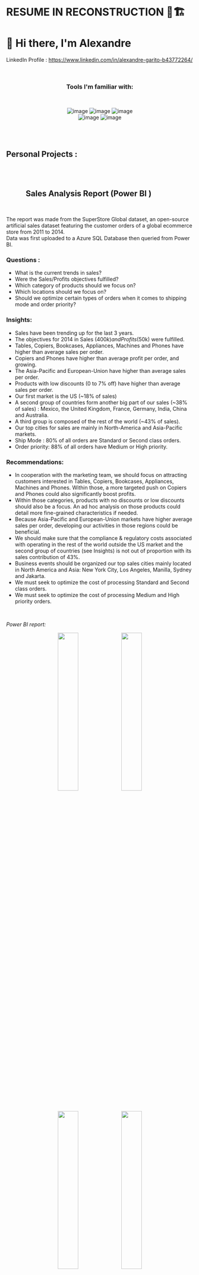 # RESUME IN RECONSTRUCTION 🚧🏗


# 👋 Hi there, I'm Alexandre




LinkedIn Profile : https://www.linkedin.com/in/alexandre-garito-b43772264/  
<!-- PDF Resume : https://github.com/AlexandreGarito/Resume -->

<br>

<div align="center">

### Tools I'm familiar with:  

<br>

![image](https://img.shields.io/badge/PowerBI-F2C811?style=for-the-badge&logo=Power%20BI&logoColor=white)
![image](https://img.shields.io/badge/Microsoft%20SQL%20Server-CC2927?style=for-the-badge&logo=microsoft%20sql%20server&logoColor=white)
![image](https://img.shields.io/badge/Python-FFD43B?style=for-the-badge&logo=python&logoColor=blue)  
![image](https://img.shields.io/badge/Google_Cloud-4285F4?style=for-the-badge&logo=google-cloud&logoColor=white)
![image](https://img.shields.io/badge/microsoft%20azure-0089D6?style=for-the-badge&logo=microsoft-azure&logoColor=white)
  
</div>

<div align="left">


<br>





<br>


## Personal Projects :

<br>
<br>



## &ensp;&ensp;&ensp;&ensp;&ensp;Sales Analysis Report (Power BI )

<br>

The report was made from the SuperStore Global dataset, an open-source artificial sales dataset featuring the customer orders of a global ecommerce store from 2011 to 2014.  
Data was first uploaded to a Azure SQL Database then queried from Power BI.  

### Questions :
  - What is the current trends in sales?
  - Were the Sales/Profits objectives fulfilled?
  - Which category of products should we focus on?
  - Which locations should we focus on?
  - Should we optimize certain types of orders when it comes to shipping mode and order priority?
  
### Insights:
  - Sales have been trending up for the last 3 years.
  - The objectives for 2014 in Sales ($400k) and Profits ($50k) were fulfilled.
  - Tables, Copiers, Bookcases, Appliances, Machines and Phones have higher than average sales per order.
  - Copiers and Phones have higher than average profit per order, and growing.
  - The Asia-Pacific and European-Union have higher than average sales per order.
  - Products with low discounts (0 to 7% off) have higher than average sales per order.
  - Our first market is the US (~18% of sales)
  - A second group of countries form another big part of our sales (~38% of sales) : Mexico, the United Kingdom, France, Germany, India, China and Australia.
  - A third group is composed of the rest of the world (~43% of sales).
  - Our top cities for sales are mainly in North-America and Asia-Pacific markets.
  - Ship Mode : 80% of all orders are Standard or Second class orders.
  - Order priority: 88% of all orders have Medium or High priority.

### Recommendations:
  - In cooperation with the marketing team, we should focus on attracting customers interested in Tables, Copiers, Bookcases, Appliances, Machines and Phones. Within those, a more targeted push on Copiers and Phones could also significantly boost profits.
  - Within those categories, products with no discounts or low discounts should also be a focus. An ad hoc analysis on those products could detail more fine-grained characteristics if needed.
  - Because Asia-Pacific and European-Union markets have higher average sales per order, developing our activities in those regions could be beneficial.
  - We should make sure that the compliance & regulatory costs associated with operating in the rest of the world outside the US market and the second group of countries (see Insights) is not out of proportion with its sales contribution of 43%.
  - Business events should be organized our top sales cities mainly located in North America and Asia: New York City, Los Angeles, Manilla, Sydney and Jakarta.
  - We must seek to optimize the cost of processing Standard and Second class orders.
  - We must seek to optimize the cost of processing Medium and High priority orders.

<br>

*Power BI report:*
<br>

<p align="center">
  <img src="https://github.com/AlexandreGarito/pbi_demo_1/blob/main/images/demo1_0001.jpg" width="33%" />
  <img src="https://github.com/AlexandreGarito/pbi_demo_1/blob/main/images/demo1_0002.jpg" width="33%" />
  <img src="https://github.com/AlexandreGarito/pbi_demo_1/blob/main/images/demo1_0003.jpg" width="33%" />
  <img src="https://github.com/AlexandreGarito/pbi_demo_1/blob/main/images/demo1_0004.jpg" width="33%" />
  <img src="https://github.com/AlexandreGarito/pbi_demo_1/blob/main/images/demo1_0005.jpg" width="33%" />
  <img src="https://github.com/AlexandreGarito/pbi_demo_1/blob/main/images/demo1_0006.jpg" width="33%" />  
  <img src="https://github.com/AlexandreGarito/pbi_demo_1/blob/main/images/demo1_0007.jpg" width="33%" align="left"/>
</p>  

<br>  

</div>

<br>  
<br>  
<br>  
<br>  
<br>  
<br>  
<br>  
<br>
<br>
<br>  

## &ensp;&ensp;&ensp;&ensp;&ensp;Credit Risk Analysis (Power BI)

The report was made from a synthetic credit risk dataset.
Data was first uploaded to a Azure SQL Database then queried from Power BI.

### Question:

The company built a machine learning model to decide to allow or deny customers loans.
The project is for you to analyze this dataset and make sure the stakeholders and engineering teams have a more reason-based understanding of the data on which the model was trained on.
Task is the find the key factors that correlate with loan defaults.


### Insights:

After our analysis, it was found that the top factors strongly associated with loan defaults are:
- Loan Grade: G grades are associated with 80% defaults. A, B, C grades are particularly less riskier than the rest.
- Income: People with an income lower than $20k have 80% chance of defaulting. Higher income is usually associated with less defaults.
- Home ownership: Renting one's home, as well as customers falling into the 'other' category, is associated with roughly 2x more risk of default than having a mortgage or owning a home.
- Loan to Income %: The higher % of a person's income a loan accounts for, the higher the risk of default. When Loan to Income % gets higher than ~35%, the probability of defaulting hovers between 60-80% depending on the individual.
- Past Defaults History: People who defaulted in the past have roughly 2 times more risk of defaulting on their current loan.

Additional findings:
- Interest rates: the influence of interest rates on defaults is present but quite weaker than other factors.
- Loan intent: "Home improvement" is the only loan intent where the average non-defaulted loan is of higher amount than the defaulted loans. 


### Recommendations:

- According to the findings above, manual heuristic checks could be put in place to make sure that certain specific outlier decisions made by the ML model regarding accepting/denying certain loans can be reviewed by humans for confirmation (for example, the ML model decides to deny a loan with a Loan to Income % lower than 15%). Heuristics could be designed based on those 5 factors: Loan Grade, Income, Home Ownership, Loan to Income % and Past Default history.
- These heuristics must first be tested in a development environment and tuned to only send an alert on rare outlier decisions.
- The "home improvement" loans could become a category of loans where higher amounts could be allowed compared to other loan intents.

<br>

*Power BI report:*
<br>
<p align="center">
  <img src="https://github.com/AlexandreGarito/pbi_demo_2/blob/main/images/demo2_0001.jpg" width="33%" />
  <img src="https://github.com/AlexandreGarito/pbi_demo_2/blob/main/images/demo2_0002.jpg" width="33%" />
  <img src="https://github.com/AlexandreGarito/pbi_demo_2/blob/main/images/demo2_0003.jpg" width="33%" />
  <img src="https://github.com/AlexandreGarito/pbi_demo_2/blob/main/images/demo2_0004.jpg" width="33%" />
  <img src="https://github.com/AlexandreGarito/pbi_demo_2/blob/main/images/demo2_0005.jpg" width="33%" />
  <img src="https://github.com/AlexandreGarito/pbi_demo_2/blob/main/images/demo2_0006.jpg" width="33%" />
</p>  

<br>
<br>
<br>
<br>
<br>

## GCP-hosted Micro-ETL Data Pipeline and Dashboard  

![illustration pipeline1](https://github.com/AlexandreGarito/data-pipeline-demo-1/blob/main/images/illustration%20pipeline%20demo-1.png)




Tools & skills in this project :  

✅ Python (API calls, pandas, pytest unit testing, Dash-Plotly, code documentation) 

✅ Docker (managing dependencies and interactions with GCP environment)  

✅ Google Cloud Platform:  
    ✔ Cloud Build (CI/CD from GitHub repo)  
    ✔ Cloud Run (runs Docker containers)  
    ✔ Cloud Composer (Managed Airflow)  
    ✔ Secret Manager (secure access to secrets hosted in GCP)  
    
<br>
<br>

### SQL Database Setup and Analysis of a Glassdoor Job Listings Dataset

![illustration pipeline2](https://github.com/AlexandreGarito/SQL-database-demo-2/blob/main/images/illustration%20pipeline%20demo-2.png)

GitHub repo link : https://github.com/AlexandreGarito/SQL-database-demo-2  
GCP Looker dashboard link : https://lookerstudio.google.com/reporting/127231ff-fc3c-464a-a6b5-28d075df9672

<br>

Tools & skills in this project : 

  ✅ Clean and validate a large (1.5GB) and dirty (web-scraped) dataset using Python pandas  
  
  ✅ Design and create a multi-dimensional database schema using SQL  
  
  ✅ Manage compatibility issues involved in the data upload to a PostgreSQL database hosted on GCP  
  
  ✅ Perform SQL-based querying and gain insights using GCP BigQuery  
  
  ✅ Visualize data using GCP Looker (formerly Data Studio)  

<br>

<div align="center">



  
<br>
<br>

![image](https://github-profile-summary-cards.vercel.app/api/cards/profile-details?username=AlexandreGarito&theme=vue)

</div>

<br>
<br>


### Hobby-related accessory skills:
- SideFX's Houdini (3D modelisation & rendering)
- Unity (real-time 3D)
- Zbrush (3D sculpting)
- Substance Designer (3D texturing)
- Adobe Photoshop (photo montage)
- Adobe Premiere (video montage)
- Stable Diffusion (image generation)
- Photogrammetry (3D modelisation from photos)
- SLA 3D printing
- NFC tags




